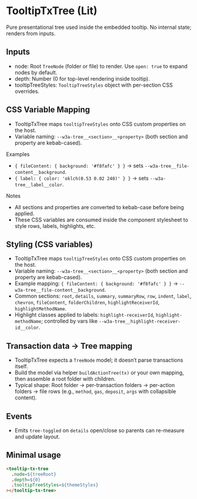 # TooltipTxTree (Lit)

Pure presentational tree used inside the embedded tooltip. No internal state; renders from inputs.

## Inputs
- node: Root `TreeNode` (folder or file) to render. Use `open: true` to expand nodes by default.
- depth: Number (0 for top-level rendering inside tooltip).
- tooltipTreeStyles: `TooltipTreeStyles` object with per-section CSS overrides.

## CSS Variable Mapping
- TooltipTxTree maps `tooltipTreeStyles` onto CSS custom properties on the host.
- Variable naming: `--w3a-tree__<section>__<property>` (both section and property are kebab-cased).

Examples
- `{ fileContent: { background: '#f8fafc' } }` → sets `--w3a-tree__file-content__background`.
- `{ label: { color: 'oklch(0.53 0.02 240)' } }` → sets `--w3a-tree__label__color`.

Notes
- All sections and properties are converted to kebab-case before being applied.
- These CSS variables are consumed inside the component stylesheet to style rows, labels, highlights, etc.

## Styling (CSS variables)
- TooltipTxTree maps `tooltipTreeStyles` onto CSS custom properties on the host.
- Variable naming: `--w3a-tree__<section>__<property>` (both section and property are kebab-cased).
- Example mapping: `{ fileContent: { background: '#f8fafc' } }` → `--w3a-tree__file-content__background`.
- Common sections: `root`, `details`, `summary`, `summaryRow`, `row`, `indent`, `label`, `chevron`, `fileContent`, `folderChildren`, `highlightReceiverId`, `highlightMethodName`.
- Highlight classes applied to labels: `highlight-receiverId`, `highlight-methodName`; controlled by vars like `--w3a-tree__highlight-receiver-id__color`.

## Transaction data → Tree mapping
- TooltipTxTree expects a `TreeNode` model; it doesn’t parse transactions itself.
- Build the model via helper `buildActionTree(tx)` or your own mapping, then assemble a root folder with children.
- Typical shape: Root folder → per-transaction folders → per-action folders → file rows (e.g., `method`, `gas`, `deposit`, `args` with collapsible content).

## Events
- Emits `tree-toggled` on `details` open/close so parents can re-measure and update layout.

## Minimal usage
```html
<tooltip-tx-tree
  .node=${treeRoot}
  .depth=${0}
  .tooltipTreeStyles=${themeStyles}
></tooltip-tx-tree>
```
